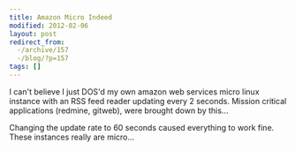 ```yaml
---
title: Amazon Micro Indeed
modified: 2012-02-06
layout: post
redirect_from:
  -/archive/157
  -/blog/?p=157
tags: []
---
```



I can't believe I just DOS'd my own amazon web services micro linux instance with an RSS feed reader updating every 2 seconds. Mission critical applications (redmine, gitweb), were brought down by this...

Changing the update rate to 60 seconds caused everything to work fine. These instances really are micro...
